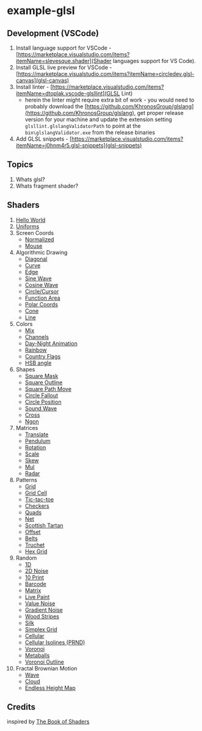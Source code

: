 # example-glsl

## Development (VSCode)

1. Install language support for VSCode - [https://marketplace.visualstudio.com/items?itemName=slevesque.shader](Shader languages support for VS Code).
2. Install GLSL live preview for VSCode - [https://marketplace.visualstudio.com/items?itemName=circledev.glsl-canvas](glsl-canvas)
3. Install linter - [https://marketplace.visualstudio.com/items?itemName=dtoplak.vscode-glsllint](GLSL Lint)
    - herein the linter might require extra bit of work - you would need to probably download the [https://github.com/KhronosGroup/glslang](https://github.com/KhronosGroup/glslang), get proper release version for your machine and update the extension setting `glsllint.glslangValidatorPath` to point at the `bin\glslangValidator.exe` from the release binaries
4. Add GLSL snippets - [https://marketplace.visualstudio.com/items?itemName=j0hnm4r5.glsl-snippets](glsl-snippets)

## Topics

1. Whats glsl?
2. Whats fragment shader?

## Shaders

1. [Hello World](./src/01_hello_world.glsl)
2. [Uniforms](./src/02_uniforms.glsl)
3. Screen Coords
    - [Normalized](./src/03_screen_coords.glsl)
    - [Mouse](./src/03-1_mouse_coords.glsl)
4. Algorithmic Drawing
    - [Diagonal](./src/04_algorithmic_diagonal.glsl)
    - [Curve](./src/04-1_algorithmic_curve.glsl)
    - [Edge](./src/04-2_algorithmic_edge.glsl)
    - [Sine Wave](./src/04-3_algorithmic_sin.glsl)
    - [Cosine Wave](./src/04-4_algorithmic_cos.glsl)
    - [Circle/Cursor](./src/04-5_algorithmic_cursor.glsl)
    - [Function Area](./src/04-6_algorithmic_area.glsl)
    - [Polar Coords](./src/04-7_polar_coords.glsl)
    - [Cone](./src/04-8_cone.glsl)
    - [Line](./src/04-9_line.glsl)
5. Colors
    - [Mix](./src/05_mixing_colors.glsl)
    - [Channels](./src/05-1_mixing_channels.glsl)
    - [Day-Night Animation](./src/05-2_mixing_painting.glsl)
    - [Rainbow](./src/05-3_rainbow.glsl)
    - [Country Flags](./src/05-4_flag.glsl)
    - [HSB angle](./src/05-5_hsb.glsl)
6. Shapes
    - [Square Mask](./src/06_shape_square_mask.glsl)
    - [Square Outline](./src/06_shape_square_outline.glsl)
    - [Square Path Move](./src/06_shape_square_path.glsl)
    - [Circle Fallout](./src/06-1_shape_circle_fallout.glsl)
    - [Circle Position](./src/06-2_shape_circle.glsl)
    - [Sound Wave](./src/06-3_shape_circle_wave.glsl)
    - [Cross](./src/06-4_cross.glsl)
    - [Ngon](./src/06-5_shape_ngon.glsl)
7. Matrices
    - [Translate](./src/07_matrix_translate.glsl)
    - [Pendulum](./src/07-1_matrix_pendulum.glsl)
    - [Rotation](./src/07-2_matrix_rotation.glsl)
    - [Scale](./src/07-3_matrix_scale.glsl)
    - [Skew](./src/07-3_skew.glsl)
    - [Mul](./src/07-4_matrix_mul.glsl)
    - [Radar](./src/07-5_radar.glsl)
8. Patterns
    - [Grid](./src/08-1_grid.glsl)
    - [Grid Cell](./src/08-2_grid-cell.glsl)
    - [Tic-tac-toe](./src/08-3_tic-tac-toe.glsl)
    - [Checkers](./src/08-4_checkers.glsl)
    - [Quads](./src/08-5_quads.glsl)
    - [Net](./src/08-6_net.glsl)
    - [Scottish Tartan](./src/08-6_scottish_tartan.glsl)
    - [Offset](./src/08-7_offset.glsl)
    - [Belts](./src/08-8_belts.glsl)
    - [Truchet](./src/08-9_truchet_tile.glsl)
    - [Hex Grid](./src/08-10_hex.glsl)
9. Random
    - [1D](./src/09-1_random.glsl)
    - [2D Noise](./src//09-2_2d_noise.glsl)
    - [10 Print](./src/09-3_10print.glsl)
    - [Barcode](./src/09-4_barcode.glsl)
    - [Matrix](./src/09-5_matrix.glsl)
    - [Live Paint](./src/09-6_live_paint.glsl)
    - [Value Noise](./src/09-7_value_noise.glsl)
    - [Gradient Noise](./src/09-8_gradient_noise.glsl)
    - [Wood Stripes](./src/09-9_wood_stripes.glsl)
    - [Silk](./src/09-10_silk.glsl)
    - [Simplex Grid](./src/09-11_simplex.glsl)
    - [Cellular](./src/09_12-cell.glsl)
    - [Cellular Isolines (PRND)](./src/09_13-cell-isolines.glsl)
    - [Voronoi](./src/09_14-voronoi.glsl)
    - [Metaballs](./src/09_15-metaballs.glsl)
    - [Voronoi Outline](./src/09_16-voronoi_outline.glsl)
10. Fractal Brownian Motion
    - [Wave](./src/10-1_wave.glsl)
    - [Cloud](./src/10-2_cloud.glsl)
    - [Endless Height Map](./src/10-3_endless_height_map.glsl)
    
## Credits
inspired by [The Book of Shaders](https://thebookofshaders.com/)